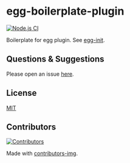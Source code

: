 # egg-boilerplate-plugin

[![Node.js CI](https://github.com/eggjs/egg-boilerplate-plugin/actions/workflows/nodejs.yml/badge.svg?branch=master)](https://github.com/eggjs/egg-boilerplate-plugin/actions/workflows/nodejs.yml)

Boilerplate for egg plugin. See [egg-init](https://github.com/eggjs/egg-init).

## Questions & Suggestions

Please open an issue [here](https://github.com/eggjs/egg/issues).

## License

[MIT](LICENSE)

## Contributors

[![Contributors](https://contrib.rocks/image?repo=eggjs/egg-boilerplate-plugin)](https://github.com/eggjs/egg-boilerplate-plugin/graphs/contributors)

Made with [contributors-img](https://contrib.rocks).
